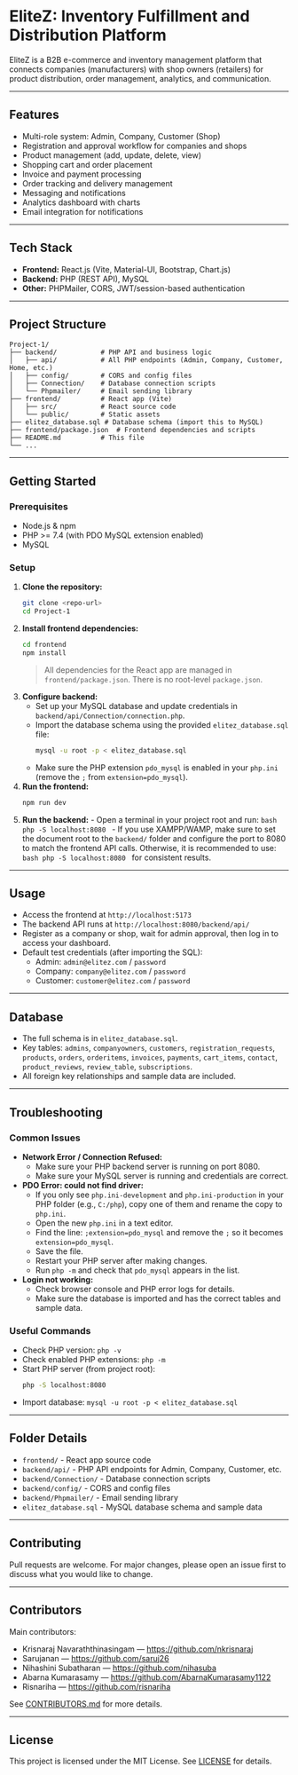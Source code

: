 

# EliteZ: Inventory Fulfillment and Distribution Platform

EliteZ is a B2B e-commerce and inventory management platform that connects companies (manufacturers) with shop owners (retailers) for product distribution, order management, analytics, and communication.

---

## Features
- Multi-role system: Admin, Company, Customer (Shop)
- Registration and approval workflow for companies and shops
- Product management (add, update, delete, view)
- Shopping cart and order placement
- Invoice and payment processing
- Order tracking and delivery management
- Messaging and notifications
- Analytics dashboard with charts
- Email integration for notifications

---

## Tech Stack
- **Frontend:** React.js (Vite, Material-UI, Bootstrap, Chart.js)
- **Backend:** PHP (REST API), MySQL
- **Other:** PHPMailer, CORS, JWT/session-based authentication

---

## Project Structure
```
Project-1/
├── backend/           # PHP API and business logic
│   ├── api/           # All PHP endpoints (Admin, Company, Customer, Home, etc.)
│   ├── config/        # CORS and config files
│   ├── Connection/    # Database connection scripts
│   └── Phpmailer/     # Email sending library
├── frontend/          # React app (Vite)
│   ├── src/           # React source code
│   └── public/        # Static assets
├── elitez_database.sql # Database schema (import this to MySQL)
├── frontend/package.json  # Frontend dependencies and scripts
├── README.md          # This file
└── ...
```

---

## Getting Started

### Prerequisites
- Node.js & npm
- PHP >= 7.4 (with PDO MySQL extension enabled)
- MySQL

### Setup
1. **Clone the repository:**
    ```bash
    git clone <repo-url>
    cd Project-1
    ```
2. **Install frontend dependencies:**
   ```bash
   cd frontend
   npm install
   ```
   > All dependencies for the React app are managed in `frontend/package.json`. There is no root-level `package.json`.
3. **Configure backend:**
    - Set up your MySQL database and update credentials in `backend/api/Connection/connection.php`.
    - Import the database schema using the provided `elitez_database.sql` file:
       ```bash
       mysql -u root -p < elitez_database.sql
       ```
    - Make sure the PHP extension `pdo_mysql` is enabled in your `php.ini` (remove the `;` from `extension=pdo_mysql`).
4. **Run the frontend:**
    ```bash
    npm run dev
    ```
5. **Run the backend:**
         - Open a terminal in your project root and run:
            ```bash
            php -S localhost:8080
            ```
         - If you use XAMPP/WAMP, make sure to set the document root to the `backend/` folder and configure the port to 8080 to match the frontend API calls. Otherwise, it is recommended to use:
            ```bash
            php -S localhost:8080
            ```
            for consistent results.

---

## Usage
- Access the frontend at `http://localhost:5173`
- The backend API runs at `http://localhost:8080/backend/api/`
- Register as a company or shop, wait for admin approval, then log in to access your dashboard.
- Default test credentials (after importing the SQL):
   - Admin: `admin@elitez.com` / `password`
   - Company: `company@elitez.com` / `password`
   - Customer: `customer@elitez.com` / `password`

---

## Database
- The full schema is in `elitez_database.sql`.
- Key tables: `admins`, `companyowners`, `customers`, `registration_requests`, `products`, `orders`, `orderitems`, `invoices`, `payments`, `cart_items`, `contact`, `product_reviews`, `review_table`, `subscriptions`.
- All foreign key relationships and sample data are included.

---

## Troubleshooting


### Common Issues
- **Network Error / Connection Refused:**
   - Make sure your PHP backend server is running on port 8080.
   - Make sure your MySQL server is running and credentials are correct.
- **PDO Error: could not find driver:**
   - If you only see `php.ini-development` and `php.ini-production` in your PHP folder (e.g., `C:/php`), copy one of them and rename the copy to `php.ini`.
   - Open the new `php.ini` in a text editor.
   - Find the line: `;extension=pdo_mysql` and remove the `;` so it becomes `extension=pdo_mysql`.
   - Save the file.
   - Restart your PHP server after making changes.
   - Run `php -m` and check that `pdo_mysql` appears in the list.
- **Login not working:**
   - Check browser console and PHP error logs for details.
   - Make sure the database is imported and has the correct tables and sample data.

### Useful Commands
- Check PHP version: `php -v`
- Check enabled PHP extensions: `php -m`
- Start PHP server (from project root):
   ```bash
   php -S localhost:8080
   ```
- Import database: `mysql -u root -p < elitez_database.sql`

---

## Folder Details
- `frontend/` - React app source code
- `backend/api/` - PHP API endpoints for Admin, Company, Customer, etc.
- `backend/Connection/` - Database connection scripts
- `backend/config/` - CORS and config files
- `backend/Phpmailer/` - Email sending library
- `elitez_database.sql` - MySQL database schema and sample data

---

## Contributing
Pull requests are welcome. For major changes, please open an issue first to discuss what you would like to change.

---


## Contributors
Main contributors:

- Krisnaraj Navaraththinasingam — https://github.com/nkrisnaraj
- Sarujanan — https://github.com/saruj26
- Nihashini Subatharan — https://github.com/nihasuba
- Abarna Kumarasamy — https://github.com/AbarnaKumarasamy1122
- Risnariha — https://github.com/risnariha

See [CONTRIBUTORS.md](./CONTRIBUTORS.md) for more details.

---

## License
This project is licensed under the MIT License. See [LICENSE](./LICENSE) for details.
